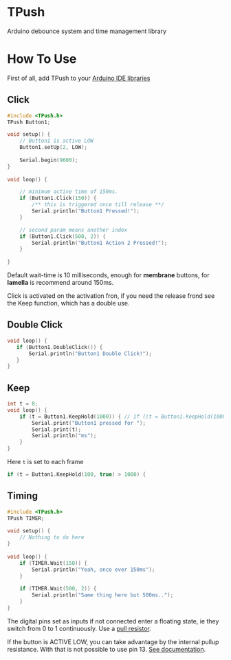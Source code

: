 # TPush
Arduino debounce system and time management library

# How To Use

First of all, add TPush to your [Arduino IDE libraries](https://www.arduino.cc/en/Guide/Libraries)

## Click
```C++
#include <TPush.h>
TPush Button1;

void setup() {
	// Button1 is active LOW
	Button1.setUp(2, LOW);
	
	Serial.begin(9600);
}
 
void loop() {

	// minimum active time of 150ms. 
	if (Button1.Click(150)) {
		/** this is triggered once till release **/
		Serial.println("Button1 Pressed!");
	}

 	// second param means another index
	if (Button1.Click(500, 2)) {
		Serial.println("Button1 Action 2 Pressed!");
	}
 
}
```
Default wait-time is 10 milliseconds, enough for **membrane** buttons, for **lamella** is recommend around 150ms.

Click is activated on the activation fron, if you need the release frond see the Keep function, which has a double use.

 ## Double Click
 
 ```C++
 void loop() {
	if (Button1.DoubleClick()) {
		Serial.println("Button1 Double Click!");
	}
}
```

## Keep

```C++
int t = 0;
void loop() {
	if (t = Button1.KeepHold(1000)) { // if ((t = Button1.KeepHold(1000)) > x)
		Serial.print("Button1 pressed for ");
		Serial.print(t);
		Serial.println("ms");
	}
}
```

Here ```t``` is set to each frame
```C++
if (t = Button1.KeepHold(100, true) > 1000) {
```

## Timing

```C++
#include <TPush.h>
TPush TIMER;
 
void setup() {
	// Nothing to do here
}
 
void loop() {
	if (TIMER.Wait(150)) {
		Serial.println("Yeah, once ever 150ms");
	}
 
	if (TIMER.Wait(500, 2)) {
		Serial.println("Same thing here but 500ms..");
	}
}

```

The digital pins set as inputs if not connected enter a floating state, ie they switch from 0 to 1 continuously. Use a [pull resistor](https://en.wikipedia.org/wiki/Pull-up_resistor).

If the button is ACTIVE LOW, you can take advantage by the internal pullup resistance. With that is not possible to use pin 13. [See documentation](https://www.arduino.cc/en/Tutorial/DigitalPins).
